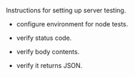 Instructions for setting up server testing.

- configure environment for node tests.
  
  <!-- "jest": {
    "testEnvironment": "node"
  }, -->

- verify status code.
- verify body contents.
- verify it returns JSON.

